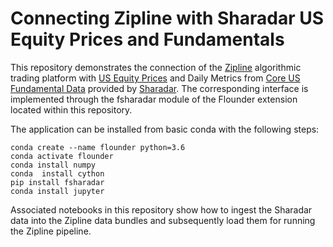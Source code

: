 # Connecting Zipline with Sharadar US Equity Prices and Fundamentals

This repository demonstrates the connection of the [Zipline](https://github.com/quantopian/zipline)
algorithmic trading platform
with [US Equity Prices](https://www.quandl.com/databases/SEP/data) and Daily Metrics from [Core US Fundamental Data](https://www.quandl.com/databases/SF1/data)
provided by [Sharadar](https://www.quandl.com/publishers/sharadar). The corresponding
interface is implemented through the fsharadar module of the Flounder extension located
within this repository. 

The application can be installed from basic conda with the following steps:

    conda create --name flounder python=3.6
    conda activate flounder
    conda install numpy
    conda  install cython
    pip install fsharadar
    conda install jupyter

Associated notebooks in this repository show how to ingest the Sharadar data into
the Zipline data bundles and subsequently load them for running the Zipline pipeline.




